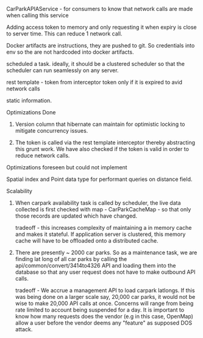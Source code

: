 CarParkAPIAService - for consumers to know that network calls are made  when calling this service

Adding access token to memory and only requesting it when expiry is close to server time. This can reduce 1 network call.

 Docker artifacts are instructions, they are pushed to git. So credentials into env so the are not hardcoded into docker artifacts.
 
 
 
 scheduled a task. ideally, it should be a clustered scheduler so that the scheduler can run seamlessly on any server.
 
 rest template - token from interceptor
 token only if it is expired to avid network calls
 
static information. 

Optimizations Done

1. Version column that hibernate can maintain for optimistic locking to mitigate concurrency issues. 

2. The token is called via the rest template interceptor thereby abstracting this grunt work. We have also checked if the token is valid in order to reduce network calls. 


Optimizations foreseen but could not implement

Spatial index and Point data type for performant queries on distance field. 


Scalability   
 
 1. When carpark availability task is called by scheduler, the live data collected is first checked with map  - CarParkCacheMap - so that only those records are updated which have changed. 
 
    tradeoff - this increases complexity of maintaining a in memory cache and makes it stateful. If application server is clustered, this memory cache will have to be offloaded onto a distributed cache. 
 
 
 
 2. There are presently ~ 2000 car parks. So as a maintenance task, we are finding lat long of all car parks by calling the api/common/convert/3414to4326 API and loading them into the database so that any user request does not have to make outbound API calls.
 
    tradeoff - We accrue a management API to load carpark latlongs. If this was being done on a larger scale say, 20,000 car parks, it would not be wise to make 20,000 API calls at once. 
    Concerns will range from being rate limited to account being suspended for a day. It is important to know how many requests does the vendor (e.g in this case, OpenMap) allow a user before the
    vendor deems any "feature" as supposed DOS attack.     
   